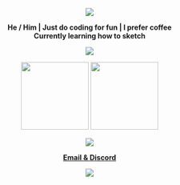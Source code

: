 <!-- @format -->



<p align = "center">
    <img src = "https://readme-typing-svg.herokuapp.com?font=Time+New+Roman&color=cyan&size=25&center=true&vCenter=true&width=600&height=100&lines=Hey+Welcome+To+My+GitHub;++;Kittu+here+;Active+learner;Love+to+sleep+and+learn+new+stuff">
</p>


<p align = "center">
    <b>He / Him | Just do coding for fun | I prefer coffee 
    </br>
    Currently learning how to sketch </b>
</p>

<p align = "center">
    <img src = "https://komarev.com/ghpvc/?username=e137x&label=Profile%20views&color=0e75b6&style=flat"/>
</p>


<p align = "center">
    <img height="135em" src="https://github-readme-stats.vercel.app/api?username=coreskid&include_all_commits=true&count_private=true&theme=tokyonight"/>
    <img height="135em" src="https://github-readme-stats.vercel.app/api/top-langs/?username=coreskid&layout=compact&langs_count=7&theme=dracula"/>
</p>

<p align = "center">
    <img src = "https://github-profile-trophy.vercel.app/?username=coreskid"/>
</p>

<p align = "center">
    <a href = "coreskid@proton.me"><b>Email & </b></a>
    <a href = "https://discord.com/invite/jsk"><b>Discord  </b></a>
   
</p>


 <p align="center">
  <a href="https://skillicons.dev">
    <img src="https://skillicons.dev/icons?i=python,golang,vscode,androidstudio,c,js,css,html" />
  </a>
</p>
